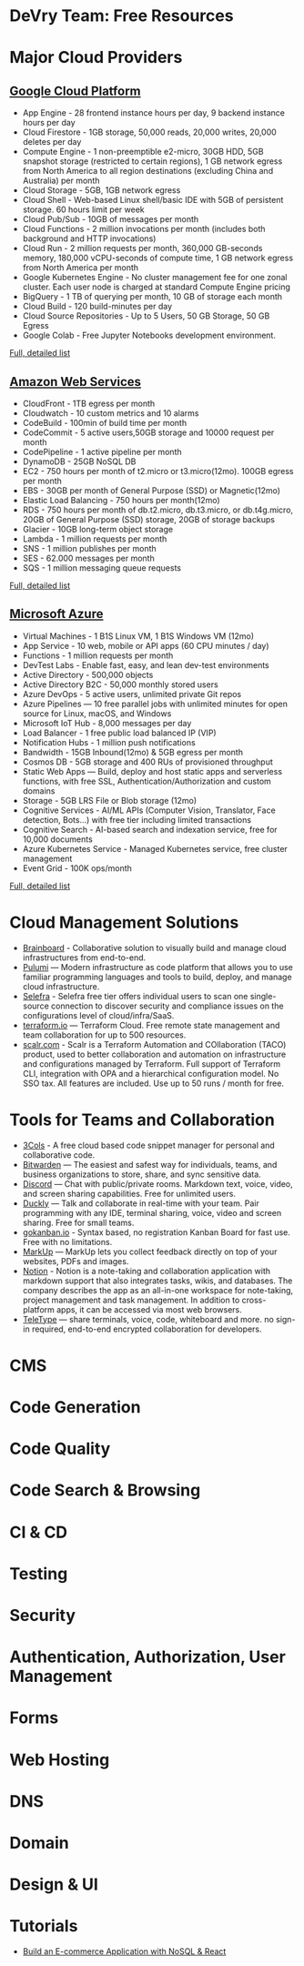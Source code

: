 # DeVry Team: Free Resources

# Major Cloud Providers

## [Google Cloud Platform](https://cloud.google.com/)

- App Engine - 28 frontend instance hours per day, 9 backend instance hours per day
- Cloud Firestore - 1GB storage, 50,000 reads, 20,000 writes, 20,000 deletes per day
- Compute Engine - 1 non-preemptible e2-micro, 30GB HDD, 5GB snapshot storage (restricted to certain regions), 1 GB network egress from North America to all region destinations (excluding China and Australia) per month
- Cloud Storage - 5GB, 1GB network egress
- Cloud Shell - Web-based Linux shell/basic IDE with 5GB of persistent storage. 60 hours limit per week
- Cloud Pub/Sub - 10GB of messages per month
- Cloud Functions - 2 million invocations per month (includes both background and HTTP invocations)
- Cloud Run - 2 million requests per month, 360,000 GB-seconds memory, 180,000 vCPU-seconds of compute time, 1 GB network egress from North America per month
- Google Kubernetes Engine - No cluster management fee for one zonal cluster. Each user node is charged at standard Compute Engine pricing
- BigQuery - 1 TB of querying per month, 10 GB of storage each month
- Cloud Build - 120 build-minutes per day
- Cloud Source Repositories - Up to 5 Users, 50 GB Storage, 50 GB Egress
- Google Colab - Free Jupyter Notebooks development environment.

[Full, detailed list](https://cloud.google.com/free)

## [Amazon Web Services](https://aws.amazon.com/)

- CloudFront - 1TB egress per month
- Cloudwatch - 10 custom metrics and 10 alarms
- CodeBuild - 100min of build time per month
- CodeCommit - 5 active users,50GB storage and 10000 request per month
- CodePipeline - 1 active pipeline per month
- DynamoDB - 25GB NoSQL DB
- EC2 - 750 hours per month of t2.micro or t3.micro(12mo). 100GB egress per month
- EBS - 30GB per month of General Purpose (SSD) or Magnetic(12mo)
- Elastic Load Balancing - 750 hours per month(12mo)
- RDS - 750 hours per month of db.t2.micro, db.t3.micro, or db.t4g.micro, 20GB of General Purpose (SSD) storage, 20GB of storage backups
- Glacier - 10GB long-term object storage
- Lambda - 1 million requests per month
- SNS - 1 million publishes per month
- SES - 62.000 messages per month
- SQS - 1 million messaging queue requests

[Full, detailed list](https://aws.amazon.com/free/)

## [Microsoft Azure](https://azure.microsoft.com/)

- Virtual Machines - 1 B1S Linux VM, 1 B1S Windows VM (12mo)
- App Service - 10 web, mobile or API apps (60 CPU minutes / day)
- Functions - 1 million requests per month
- DevTest Labs - Enable fast, easy, and lean dev-test environments
- Active Directory - 500,000 objects
- Active Directory B2C - 50,000 monthly stored users
- Azure DevOps - 5 active users, unlimited private Git repos
- Azure Pipelines — 10 free parallel jobs with unlimited minutes for open source for Linux, macOS, and Windows
- Microsoft IoT Hub - 8,000 messages per day
- Load Balancer - 1 free public load balanced IP (VIP)
- Notification Hubs - 1 million push notifications
- Bandwidth - 15GB Inbound(12mo) & 5GB egress per month
- Cosmos DB - 5GB storage and 400 RUs of provisioned throughput
- Static Web Apps — Build, deploy and host static apps and serverless functions, with free SSL, Authentication/Authorization and custom domains
- Storage - 5GB LRS File or Blob storage (12mo)
- Cognitive Services - AI/ML APIs (Computer Vision, Translator, Face detection, Bots...) with free tier including limited transactions
- Cognitive Search - AI-based search and indexation service, free for 10,000 documents
- Azure Kubernetes Service - Managed Kubernetes service, free cluster management
- Event Grid - 100K ops/month

[Full, detailed list](https://azure.microsoft.com/free/)

# Cloud Management Solutions

- [Brainboard](https://www.brainboard.co/) - Collaborative solution to visually build and manage cloud infrastructures from end-to-end.
- [Pulumi](https://www.pulumi.com/) — Modern infrastructure as code platform that allows you to use familiar programming languages and tools to build, deploy, and manage cloud infrastructure.
- [Selefra](https://www.selefra.io/) - Selefra free tier offers individual users to scan one single-source connection to discover security and compliance issues on the configurations level of cloud/infra/SaaS.
- [terraform.io](https://www.terraform.io/) — Terraform Cloud. Free remote state management and team collaboration for up to 500 resources.
- [scalr.com](https://scalr.com/) - Scalr is a Terraform Automation and COllaboration (TACO) product, used to better collaboration and automation on infrastructure and configurations managed by Terraform. Full support of Terraform CLI, integration with OPA and a hierarchical configuration model. No SSO tax. All features are included. Use up to 50 runs / month for free.

# Tools for Teams and Collaboration

- [3Cols](https://3cols.com/) - A free cloud based code snippet manager for personal and collaborative code.
- [Bitwarden](https://bitwarden.com/) — The easiest and safest way for individuals, teams, and business organizations to store, share, and sync sensitive data.
- [Discord](https://discord.com/) — Chat with public/private rooms. Markdown text, voice, video, and screen sharing capabilities. Free for unlimited users.
- [Duckly](https://duckly.com/) — Talk and collaborate in real-time with your team. Pair programming with any IDE, terminal sharing, voice, video and screen sharing. Free for small teams.
- [gokanban.io](https://gokanban.io/) - Syntax based, no registration Kanban Board for fast use. Free with no limitations.
- [MarkUp](https://www.markup.io/) — MarkUp lets you collect feedback directly on top of your websites, PDFs and images.
- [Notion](https://www.notion.so/) - Notion is a note-taking and collaboration application with markdown support that also integrates tasks, wikis, and databases. The company describes the app as an all-in-one workspace for note-taking, project management and task management. In addition to cross-platform apps, it can be accessed via most web browsers.
- [TeleType](https://teletype.oorja.io/) — share terminals, voice, code, whiteboard and more. no sign-in required, end-to-end encrypted collaboration for developers.

# CMS


# Code Generation


# Code Quality


# Code Search & Browsing


# CI & CD


# Testing


# Security


# Authentication, Authorization, User Management


# Forms


# Web Hosting


# DNS


# Domain


# Design & UI


# Tutorials

- [Build an E-commerce Application with NoSQL & React](https://www.youtube.com/watch?v=hx6r_BWmta0)

